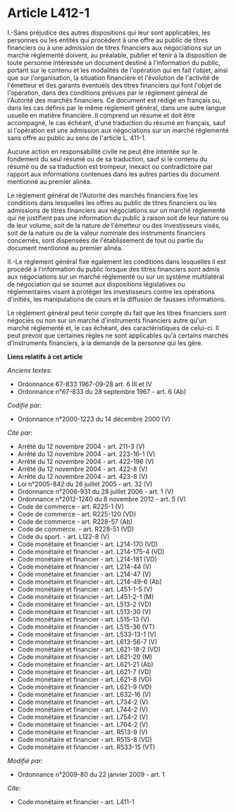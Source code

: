 # Article L412-1

I.-Sans préjudice des autres dispositions qui leur sont applicables, les personnes ou les entités qui procèdent à une offre
au public de titres financiers ou à une admission de titres financiers aux négociations sur un marché réglementé doivent, au
préalable, publier et tenir à la disposition de toute personne intéressée un document destiné à l'information du public,
portant sur le contenu et les modalités de l'opération qui en fait l'objet, ainsi que sur l'organisation, la situation
financière et l'évolution de l'activité de l'émetteur et des garants éventuels des titres financiers qui font l'objet de
l'opération, dans des conditions prévues par le règlement général de l'Autorité des marchés financiers. Ce document est
rédigé en français ou, dans les cas définis par le même règlement général, dans une autre langue usuelle en matière
financière. Il comprend un résumé et doit être accompagné, le cas échéant, d'une traduction du résumé en français, sauf si
l'opération est une admission aux négociations sur un marché réglementé sans offre au public au sens de l'article L. 411-1. 

Aucune action en responsabilité civile ne peut être intentée sur le fondement du seul résumé ou de sa traduction, sauf si le
contenu du résumé ou de sa traduction est trompeur, inexact ou contradictoire par rapport aux informations contenues dans les
autres parties du document mentionné au premier alinéa. 

Le règlement général de l'Autorité des marchés financiers fixe les conditions dans lesquelles les offres au public de titres
financiers ou les admissions de titres financiers aux négociations sur un marché réglementé qui ne justifient pas une
information du public à raison soit de leur nature ou de leur volume, soit de la nature de l'émetteur ou des investisseurs
visés, soit de la nature ou de la valeur nominale des instruments financiers concernés, sont dispensées de l'établissement de
tout ou partie du document mentionné au premier alinéa. 

II.-Le règlement général fixe également les conditions dans lesquelles il est procédé à l'information du public lorsque des
titres financiers sont admis aux négociations sur un marché réglementé ou sur un système multilatéral de négociation qui se
soumet aux dispositions législatives ou réglementaires visant à protéger les investisseurs contre les opérations d'initiés,
les manipulations de cours et la diffusion de fausses informations. 

Le règlement général peut tenir compte du fait que les titres financiers sont négociés ou non sur un marché d'instruments
financiers autre qu'un marché réglementé et, le cas échéant, des caractéristiques de celui-ci. Il peut prévoir que certaines
règles ne sont applicables qu'à certains marchés d'instruments financiers, à la demande de la personne qui les gère.

**Liens relatifs à cet article**

_Anciens textes_:

  - Ordonnance 67-833 1967-09-28 art. 6 III et IV
  - Ordonnance n°67-833 du 28 septembre 1967 - art. 6 (Ab)

_Codifié par_:

  - Ordonnance n°2000-1223 du 14 décembre 2000 (V)

_Cité par_:

  - Arrêté du 12 novembre 2004 - art. 211-3 (V)
  - Arrêté du 12 novembre 2004 - art. 223-16-1 (V)
  - Arrêté du 12 novembre 2004 - art. 422-196 (V)
  - Arrêté du 12 novembre 2004 - art. 422-8 (V)
  - Arrêté du 12 novembre 2004 - art. 423-8 (V)
  - Loi n°2005-842 du 26 juillet 2005 - art. 32 (V)
  - Ordonnance n°2006-931 du 28 juillet 2006 - art. 1 (V)
  - Ordonnance n°2012-1240 du 8 novembre 2012 - art. 5 (V)
  - Code de commerce - art. R225-1 (V)
  - Code de commerce - art. R225-120 (VD)
  - Code de commerce - art. R228-57 (Ab)
  - Code de commerce. - art. R228-51 (VD)
  - Code du sport. - art. L122-8 (V)
  - Code monétaire et financier - art. L214-170 (VD)
  - Code monétaire et financier - art. L214-175-4 (VD)
  - Code monétaire et financier - art. L214-181 (VD)
  - Code monétaire et financier - art. L214-44 (V)
  - Code monétaire et financier - art. L214-47 (V)
  - Code monétaire et financier - art. L214-49-6 (Ab)
  - Code monétaire et financier - art. L451-1-5 (V)
  - Code monétaire et financier - art. L451-2-1 (M)
  - Code monétaire et financier - art. L513-2 (VD)
  - Code monétaire et financier - art. L513-30 (V)
  - Code monétaire et financier - art. L515-13 (V)
  - Code monétaire et financier - art. L515-36 (VT)
  - Code monétaire et financier - art. L533-13-1 (V)
  - Code monétaire et financier - art. L613-56-7 (V)
  - Code monétaire et financier - art. L621-18-2 (VD)
  - Code monétaire et financier - art. L621-20 (M)
  - Code monétaire et financier - art. L621-21 (Ab)
  - Code monétaire et financier - art. L621-7 (VD)
  - Code monétaire et financier - art. L621-8 (VD)
  - Code monétaire et financier - art. L621-9 (VD)
  - Code monétaire et financier - art. L632-16 (V)
  - Code monétaire et financier - art. L734-2 (V)
  - Code monétaire et financier - art. L744-2 (V)
  - Code monétaire et financier - art. L754-2 (V)
  - Code monétaire et financier - art. L764-2 (V)
  - Code monétaire et financier - art. R513-9 (V)
  - Code monétaire et financier - art. R515-8 (VD)
  - Code monétaire et financier - art. R533-15 (VT)

_Modifié par_:

  - Ordonnance n°2009-80 du 22 janvier 2009 - art. 1

_Cite_:

  - Code monétaire et financier - art. L411-1
